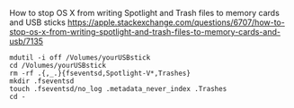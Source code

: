 How to stop OS X from writing Spotlight and Trash files to memory cards and USB sticks
https://apple.stackexchange.com/questions/6707/how-to-stop-os-x-from-writing-spotlight-and-trash-files-to-memory-cards-and-usb/7135

```
mdutil -i off /Volumes/yourUSBstick
cd /Volumes/yourUSBstick
rm -rf .{,_.}{fseventsd,Spotlight-V*,Trashes}
mkdir .fseventsd
touch .fseventsd/no_log .metadata_never_index .Trashes
cd -
```
